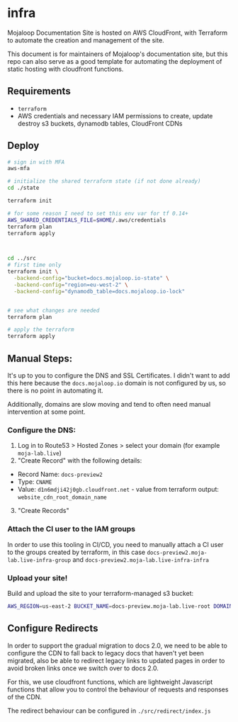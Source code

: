# infra

Mojaloop Documentation Site is hosted on AWS CloudFront, with Terraform to automate the creation and management
of the site.

This document is for maintainers of Mojaloop's documentation site, but this repo can also serve as a good template
 for automating the deployment of static hosting with cloudfront functions.

## Requirements

- `terraform`
- AWS credentials and necessary IAM permissions to create, update destroy s3 buckets, dynamodb tables, CloudFront CDNs

## Deploy

```bash
# sign in with MFA
aws-mfa

# initialize the shared terraform state (if not done already)
cd ./state

terraform init

# for some reason I need to set this env var for tf 0.14+
AWS_SHARED_CREDENTIALS_FILE=$HOME/.aws/credentials     
terraform plan
terraform apply



cd ../src
# first time only 
terraform init \
  -backend-config="bucket=docs.mojaloop.io-state" \
  -backend-config="region=eu-west-2" \
  -backend-config="dynamodb_table=docs.mojaloop.io-lock"


# see what changes are needed
terraform plan

# apply the terraform
terraform apply
```

## Manual Steps:

It's up to you to configure the DNS and SSL Certificates. I didn't want to add this here 
because the `docs.mojaloop.io` domain is not configured by us, so there is no point in 
automating it.

Additionally, domains are slow moving and tend to often need manual intervention at some point.

### Configure the DNS:

1. Log in to Route53 > Hosted Zones > select your domain (for example `moja-lab.live`)
2. "Create Record" with the following details:
- Record Name: `docs-preview2`
- Type: `CNAME`
- Value: `d1n6mdji42j0gb.cloudfront.net` - value from terraform output: `website_cdn_root_domain_name`
3. "Create Records"

### Attach the CI user to the IAM groups

In order to use this tooling in CI/CD, you need to manually attach a CI user to the groups
created by terraform, in this case `docs-preview2.moja-lab.live-infra-group` and
`docs-preview2.moja-lab.live-infra-infra`

### Upload your site!

Build and upload the site to your terraform-managed s3 bucket:

```bash
AWS_REGION=us-east-2 BUCKET_NAME=docs-preview.moja-lab.live-root DOMAIN=docs-preview.moja-lab.live ../scripts/_deploy_preview_s3.sh
```


## Configure Redirects

In order to support the gradual migration to docs 2.0, we need to be able to configure the CDN 
to fall back to legacy docs that haven't yet been migrated, also be able to redirect legacy
links to updated pages in order to avoid broken links once we switch over to docs 2.0.


For this, we use cloudfront functions, which are lightweight Javascript functions that allow you 
to control the behaviour of requests and responses of the CDN.

The redirect behaviour can be configured in `./src/redirect/index.js`